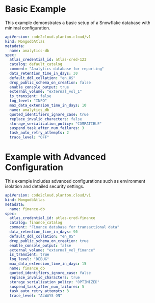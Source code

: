 # Basic Example

This example demonstrates a basic setup of a Snowflake database with minimal configuration.

```yaml
apiVersion: code2cloud.planton.cloud/v1
kind: MongodbAtlas
metadata:
  name: analytics-db
spec:
  atlas_credential_id: atlas-cred-123
  catalog: default_catalog
  comment: "Analytics database for reporting"
  data_retention_time_in_days: 30
  default_ddl_collation: "en_US"
  drop_public_schema_on_creation: false
  enable_console_output: true
  external_volume: "external_vol_1"
  is_transient: false
  log_level: "INFO"
  max_data_extension_time_in_days: 10
  name: analytics_db
  quoted_identifiers_ignore_case: true
  replace_invalid_characters: false
  storage_serialization_policy: "COMPATIBLE"
  suspend_task_after_num_failures: 3
  task_auto_retry_attempts: 2
  trace_level: "OFF"
```

# Example with Advanced Configuration

This example includes advanced configurations such as environment isolation and detailed security settings.

```yaml
apiVersion: code2cloud.planton.cloud/v1
kind: MongodbAtlas
metadata:
  name: finance-db
spec:
  atlas_credential_id: atlas-cred-finance
  catalog: finance_catalog
  comment: "Finance database for transactional data"
  data_retention_time_in_days: 90
  default_ddl_collation: "en_US"
  drop_public_schema_on_creation: true
  enable_console_output: false
  external_volume: "external_vol_finance"
  is_transient: true
  log_level: "DEBUG"
  max_data_extension_time_in_days: 15
  name: finance_db
  quoted_identifiers_ignore_case: false
  replace_invalid_characters: true
  storage_serialization_policy: "OPTIMIZED"
  suspend_task_after_num_failures: 5
  task_auto_retry_attempts: 3
  trace_level: "ALWAYS ON"
```

